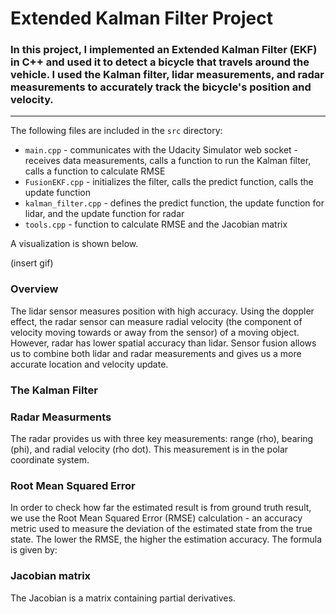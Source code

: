 # **Extended Kalman Filter Project** 


### In this project, I implemented an Extended Kalman Filter (EKF) in C++ and used it to detect a bicycle that travels around the vehicle. I used the Kalman filter, lidar measurements, and radar measurements to accurately track the bicycle's position and velocity.

---

The following files are included in the `src` directory:
* `main.cpp` - communicates with the Udacity Simulator web socket - receives data measurements, calls a function to run the Kalman filter, calls a function to calculate RMSE
* `FusionEKF.cpp` - initializes the filter, calls the predict function, calls the update function
* `kalman_filter.cpp` - defines the predict function, the update function for lidar, and the update function for radar
* `tools.cpp` - function to calculate RMSE and the Jacobian matrix

A visualization is shown below.

(insert gif)

[//]: # (Image References)

[image0a]: ./imgs/center.jpg "center"
[image0b]: ./imgs/left.jpg "left"
[image0c]: ./imgs/right.jpg "right"

### Overview
The lidar sensor measures position with high accuracy. Using the doppler effect, the radar sensor can measure radial velocity (the component of velocity moving towards or away from the sensor) of a moving object. However, radar has lower spatial accuracy than lidar. Sensor fusion allows us to combine both lidar and radar measurements and gives us a more accurate location and velocity update.

### The Kalman Filter


### Radar Measurments
The radar provides us with three key measurements: range (rho), bearing (phi), and radial velocity (rho dot). This measurement is in the polar coordinate system.

### Root Mean Squared Error
In order to check how far the estimated result is from ground truth result, we use the Root Mean Squared Error (RMSE) calculation - an accuracy metric used to measure the deviation of the estimated state from the true state. The lower the RMSE, the higher the estimation accuracy. The formula is given by:

### Jacobian matrix
The Jacobian is a matrix containing partial derivatives.
